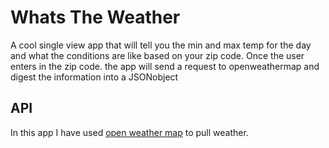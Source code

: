 # Whats The Weather
A cool single view app that will tell you the min and max temp for the day and what the conditions are like based on your zip code.
Once the user enters in the zip code. the app will send a request to openweathermap and digest the information into a JSONobject  

## API
In this app I have used [open weather map](https://openweathermap.org) to pull weather. 

